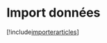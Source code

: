 # Import données

[!include[importerarticles](importdonnees.importerarticles.autogen.md)]










































































































